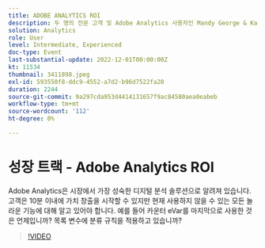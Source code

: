 ```yaml
---
title: ADOBE ANALYTICS ROI
description: 두 명의 전문 고객 및 Adobe Analytics 사용자인 Mandy George & Kaya Walton에게 관심을 가져 주시기 바랍니다. 각 사용자는 최고의 Adobe Analytics 팁과 요령을 공유합니다. 이들의 세션에서는 실시간으로 질문할 수 있는 기회가 이어진다. 놓치고 싶지 않겠지
solution: Analytics
role: User
level: Intermediate, Experienced
doc-type: Event
last-substantial-update: 2022-12-01T00:00:00Z
kt: 11534
thumbnail: 3411898.jpeg
exl-id: 593550f8-ddc9-4552-a7d2-b96d7522fa20
duration: 2244
source-git-commit: 9a297cda953d4414131657f9ac84580aea0eabeb
workflow-type: tm+mt
source-wordcount: '112'
ht-degree: 0%

---
```


# 성장 트랙 - Adobe Analytics ROI

Adobe Analytics은 시장에서 가장 성숙한 디지털 분석 솔루션으로 알려져 있습니다. 고객은 10분 이내에 가치 창출을 시작할 수 있지만 현재 사용하지 않을 수 있는 모든 놀라운 기능에 대해 알고 있어야 합니다. 예를 들어 카운터 eVar를 마지막으로 사용한 것은 언제입니까? 목록 변수에 분류 규칙을 적용하고 있습니까?

>[!VIDEO](https://video.tv.adobe.com/v/3411898/?quality=12&learn=on)
